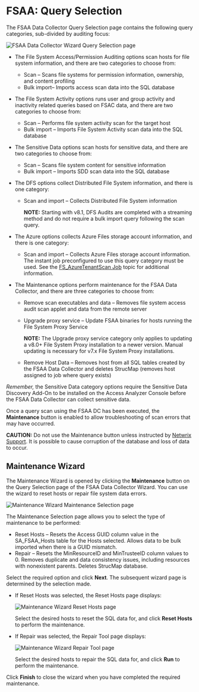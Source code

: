 # FSAA: Query Selection

The FSAA Data Collector Query Selection page contains the following query categories, sub-divided by auditing focus:

![FSAA Data Collector Wizard Query Selection page](/img/product_docs/accessanalyzer/enterpriseauditor/admin/datacollector/queryselection.png)

- The File System Access/Permission Auditing options scan hosts for file system information, and there are two categories to choose from:

  - Scan – Scans file systems for permission information, ownership, and content profiling
  - Bulk import– Imports access scan data into the SQL database
- The File System Activity options runs user and group activity and inactivity related queries based on FSAC data, and there are two categories to choose from:

  - Scan – Performs file system activity scan for the target host
  - Bulk import – Imports File System Activity scan data into the SQL database
- The Sensitive Data options scan hosts for sensitive data, and there are two categories to choose from:

  - Scan – Scans file system content for sensitive information
  - Bulk import – Imports SDD scan data into the SQL database
- The DFS options collect Distributed File System information, and there is one category:

  - Scan and import – Collects Distributed File System information

    __NOTE:__ Starting with v8.1, DFS Audits are completed with a streaming method and do not require a bulk import query following the scan query.
- The Azure options collects Azure Files storage account information, and there is one category:

  - Scan and import – Collects Azure Files storage account information. The instant job preconfigured to use this query category must be used. See the [FS\_AzureTenantScan Job](/docs/accessanalyzer/enterpriseauditor/solutions/filesystem/collection/fs_azuretenantscan.md) topic for additional information.
- The Maintenance options perform maintenance for the FSAA Data Collector, and there are three categories to choose from:

  - Remove scan executables and data – Removes file system access audit scan applet and data from the remote server
  - Upgrade proxy service – Update FSAA binaries for hosts running the File System Proxy Service

    __NOTE:__ The Upgrade proxy service category only applies to updating a v8.0+ File System Proxy installation to a newer version. Manual updating is necessary for v7.x File System Proxy installations.
  - Remove Host Data – Removes host from all SQL tables created by the FSAA Data Collector and deletes StrucMap (removes host assigned to job where query exists)

_Remember,_  the Sensitive Data category options require the Sensitive Data Discovery Add-On to be installed on the Access Analyzer Console before the FSAA Data Collector can collect sensitive data.

Once a query scan using the FSAA DC has been executed, the __Maintenance__ button is enabled to allow troubleshooting of scan errors that may have occurred.

__CAUTION:__ Do not use the Maintenance button unless instructed by [Netwrix Support](https://www.netwrix.com/support.html). It is possible to cause corruption of the database and loss of data to occur.

## Maintenance Wizard

The Maintenance Wizard is opened by clicking the __Maintenance__ button on the Query Selection page of the FSAA Data Collector Wizard. You can use the wizard to reset hosts or repair file system data errors.

![Maintenance Wizard Maintenance Selection page](/img/product_docs/accessanalyzer/enterpriseauditor/admin/datacollector/fsaa/maintenancewizardselection.png)

The Maintenance Selection page allows you to select the type of maintenance to be performed:

- Reset Hosts – Resets the Access GUID column value in the SA\_FSAA\_Hosts table for the Hosts selected. Allows data to be bulk imported when there is a GUID mismatch.
- Repair – Resets the MinResourceID and MinTrusteeID column values to 0. Removes duplicate and data consistency issues, including resources with nonexistent parents. Deletes StrucMap database.

Select the required option and click __Next__. The subsequent wizard page is determined by the selection made.

- If Reset Hosts was selected, the Reset Hosts page displays:

  ![Maintenance Wizard Reset Hosts page](/img/product_docs/accessanalyzer/enterpriseauditor/admin/datacollector/fsaa/maintenancewizardresethosts.png)

  Select the desired hosts to reset the SQL data for, and click __Reset Hosts__ to perform the maintenance.
- If Repair was selected, the Repair Tool page displays:

  ![Maintenance Wizard Repair Tool page](/img/product_docs/accessanalyzer/enterpriseauditor/admin/datacollector/fsaa/maintenancewizardrepair.png)

  Select the desired hosts to repair the SQL data for, and click __Run__ to perform the maintenance.

Click __Finish__ to close the wizard when you have completed the required maintenance.
